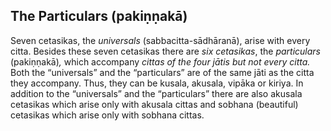 The Particulars (pakiṇṇakā)
---------------------------

Seven cetasikas, the *universals* (sabbacitta-sādhāranā), arise with
every citta. Besides these seven cetasikas there are *six cetasikas*,
the *particulars* (pakiṇṇakā)*,* which accompany *cittas of the four
jātis but not every citta.* Both the “universals” and the “particulars”
are of the same jāti as the citta they accompany. Thus, they can be
kusala, akusala, vipāka or kiriya. In addition to the “universals” and
the “particulars” there are also akusala cetasikas which arise only with
akusala cittas and sobhana (beautiful) cetasikas which arise only with
sobhana cittas.